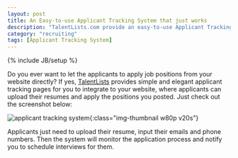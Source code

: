 ```yaml
---
layout: post
title: An Easy-to-use Applicant Tracking System that just works
description: "TalentLists.com provide an easy-to-use Applicant Tracking System that help you integrate ATS to your website"
category: "recruiting"
tags: [Applicant Tracking System]
---
```

{% include JB/setup %}

Do you ever want to let the applicants to apply job positions from your website directly? If yes, 
[TalentLists](https://www.talentlists.com/pages/applicant-tracking-system) provides simple and elegant 
applicant tracking pages for you to integrate to your website, where applicants can upload their resumes and apply the positions you posted. Just check out the screenshot below:

![applicant tracking system](https://www.talentlists.com/images/ui_shots/application_form_en.png){:class="img-thumbnail w80p v20s"}

Applicants just need to upload their resume, input their emails and phone numbers. Then the system will monitor the application process and notify you to schedule interviews for them.


